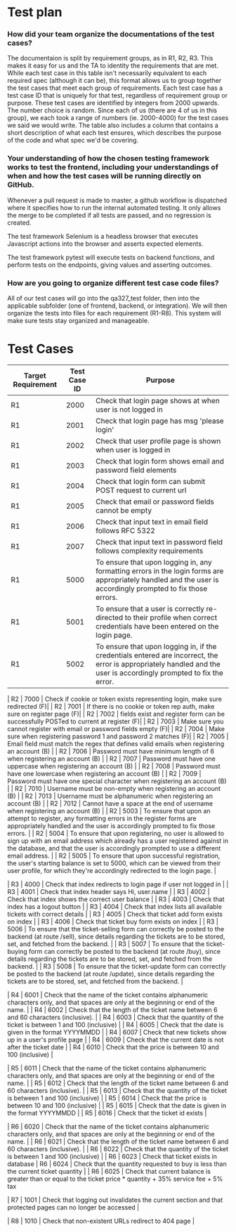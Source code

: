 # Test plan

### How did your team organize the documentations of the test cases?
 

The documentaion is split by requirement groups, as in R1, R2, R3. This makes it easy for us and the TA to identity the requirements that are met. While each test case in this table isn't necessarily equivalent to each required spec (although it can be), this format allows us to group together the test cases that meet each group of requirements. Each test case has a test case ID that is uniquely for that test, regardless of requirement group or purpose. These test cases are identified by integers from 2000 upwards. The number choice is random. Since each of us (there are 4 of us in this group), we each took a range of numbers (ie. 2000-4000) for the test cases we said we would write. The table also includes a column that contains a short description of what each test ensures, which describes the purpose of the code and what spec we'd be covering.
 


### Your understanding of how the chosen testing framework works to test the frontend, including your understandings of when and how the test cases will be running directly on GitHub.

Whenever a pull request is made to master, a github workflow is dispatched where it specifies how to run the internal automated testing. It only allows the merge to be completed if all tests are passed, and no regression is created.

The test framework Selenium is a headless browser that executes Javascript actions into the browser and asserts expected elements.

The test framework pytest will execute tests on backend functions, and perform tests on the endpoints, giving values and asserting outcomes.


### How are you going to organize different test case code files?

All of our test cases will go into the qa327_test folder, then into the applicable subfolder (one of frontend, backend, or integration). We will then organize the tests into files for each requirement (R1-R8). This system will make sure tests stay organized and manageable.


# Test Cases

| Target Requirement | Test Case ID | Purpose |
|--------------------|--------------|---------|
| R1 | 2000 | Check that login page shows at when user is not logged in |
| R1 | 2001 | Check that login page has msg 'please login' |
| R1 | 2002 | Check that user profile page is shown when user is logged in |
| R1 | 2003 | Check that login form shows email and password field elements |
| R1 | 2004 | Check that login form can submit POST request to current url |
| R1 | 2005 | Check that email or password fields cannot be empty |
| R1 | 2006 | Check that input text in email field follows RFC 5322 |
| R1 | 2007 | Check that input text in password field follows complexity requirements
| R1 | 5000 | To ensure that upon logging in, any formatting errors in  the login forms are appropriately handled and the user is accordingly  prompted to fix those errors. |
| R1 | 5001 | To ensure that a user is correctly re-directed to their profile when correct  credentials have been entered on the login page. |
| R1 | 5002 | To ensure that upon logging in, if the credentials entered are incorrect, the error is appropriately handled and the user is accordingly prompted to fix the error. |

| R2 | 7000 | Check if cookie or token exists representing login, make sure redirected (F)|
| R2 | 7001 | If there is no cookie or token rep auth, make sure on register page (F)| 
| R2 | 7002 | fields exist and register form can be successfully POSTed to current at register (F)|
| R2 | 7003 | Make sure you cannot register with email or password fields empty (F)|
| R2 | 7004 | Make sure when registering password 1 and password 2 matches (F)|
| R2 | 7005 | Email field must match the regex that defines valid emails when registering an account (B) |
| R2 | 7006 | Password must have minimum length of 6 when registering an account (B) |
| R2 | 7007 | Password must have one uppercase when registering an account (B) |
| R2 | 7008 | Password must have one lowercase when registering an account (B) |
| R2 | 7009 | Password must have one special character when registering an account (B) |
| R2 | 7010 | Username must be non-empty when registering an account (B) |
| R2 | 7013 | Username must be alphanumeric when registering an account (B) |
| R2 | 7012 | Cannot have a space at the end of username  when registering an account (B) |
| R2 | 5003 | To ensure that upon an attempt to register, any formatting errors in the register forms are appropriately handled and the user is accordingly prompted to fix those errors. |
| R2 | 5004 | To ensure that upon registering, no user is allowed to sign up with an email address  which already has a user registered against in the database, and that the user is accordingly  prompted to use a different email address. |
| R2 | 5005 | To ensure that upon successful registration, the user's starting balance is set to 5000, which can be viewed from their user profile, for which they're accordingly redirected to the login page. |

| R3 | 4000 | Check that index redirects to login page if user not logged in |
| R3 | 4001 | Check that index header says Hi, user.name |
| R3 | 4002 | Check that index shows the correct user balance |
| R3 | 4003 | Check that index has a logout button |
| R3 | 4004 | Check that index lists all available tickets with correct details |
| R3 | 4005 | Check that ticket add form exists on index |
| R3 | 4006 | Check that ticket buy form exists on index |
| R3 | 5006 | To ensure that the ticket-selling form can correctly be posted to the backend (at route /sell), since details regarding the tickets are to be stored, set, and fetched from the backend. |
| R3 | 5007 | To ensure that the ticket-buying form can correctly be posted to the backend (at route /buy), since details regarding the tickets are to be stored, set, and fetched from the backend. |
| R3 | 5008 | To ensure that the ticket-update form can correctly be posted to the backend (at route /update), since details regarding the tickets are to be stored, set, and fetched from the backend. |

| R4 | 6001 | Check that the name of the ticket contains alphanumeric characters only, and that spaces are only at the beginning or end of the name. |
| R4 | 6002 | Check that the length of the ticket name between 6 and 60 characters (inclusive). |
| R4 | 6003 | Check that the quantity of the ticket is between 1 and 100 (inclusive) |
| R4 | 6005 | Check that the date is given in the format YYYYMMDD |
| R4 | 6007 | Check that new tickets show up in a user's profile page |
| R4 | 6009 | Check that the current date is not after the ticket date |
| R4 | 6010 | Check that the price is between 10 and 100 (inclusive) |

| R5 | 6011 | Check that the name of the ticket contains alphanumeric characters only, and that spaces are only at the beginning or end of the name. |
| R5 | 6012 | Check that the length of the ticket name between 6 and 60 characters (inclusive). |
| R5 | 6013 | Check that the quantity of the ticket is between 1 and 100 (inclusive) |
| R5 | 6014 | Check that the price is between 10 and 100 (inclusive) |
| R5 | 6015 | Check that the date is given in the format YYYYMMDD |
| R5 | 6016 | Check that the ticket id exists |

| R6 | 6020 | Check that the name of the ticket contains alphanumeric characters only, and that spaces are only at the beginning or end of the name. |
| R6 | 6021 | Check that the length of the ticket name between 6 and 60 characters (inclusive). |
| R6 | 6022 | Check that the quantity of the ticket is between 1 and 100 (inclusive) |
| R6 | 6023 | Check that ticket exists in database
| R6 | 6024 | Check that the quantity requested to buy is less than the current ticket quantity |
| R6 | 6025 | Check that current balance is greater than or equal to the ticket price * quantity + 35% service fee + 5% tax 

| R7 | 1001 | Check that logging out invalidates the current section and that protected pages can no longer be accessed |

| R8 | 1010 | Check that non-existent URLs redirect to 404 page |